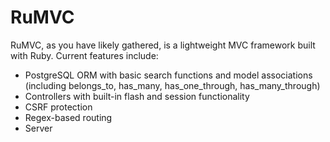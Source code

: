 # RuMVC

RuMVC, as you have likely gathered, is a lightweight MVC framework built with Ruby. Current features include:

* PostgreSQL ORM with basic search functions and model associations (including belongs_to, has_many, has_one_through, has_many_through)
* Controllers with built-in flash and session functionality
* CSRF protection
* Regex-based routing
* Server
